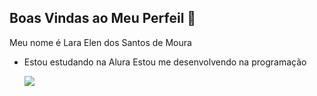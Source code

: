 
## Boas Vindas ao Meu Perfeil 🖤

Meu nome é Lara Elen dos Santos de Moura 
- Estou estudando na Alura
  Estou me desenvolvendo na programação





  ![](https://media1.tenor.com/m/7rD_finsHGEAAAAd/no-little-girl.gif)
